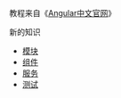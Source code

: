 教程来自《[Angular中文官网](https://angular.cn/docs)》

新的知识

- [模块](./module.md)
- [组件](./component.md)
- [服务](./service.md)
- [测试](./test.md)